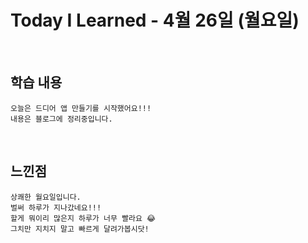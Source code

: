 # Today I Learned - 4월 26일 (월요일)

<br>

## 학습 내용
```
오늘은 드디어 앱 만들기를 시작했어요!!!
내용은 블로그에 정리중입니다. 
```

<br>

## 느낀점
```
상쾌한 월요일입니다.
벌써 하루가 지나갔네요!!! 
할게 뭐이리 많은지 하루가 너무 빨라요 😂
그치만 지치지 말고 빠르게 달려가봅시닷!
```
